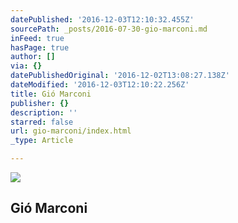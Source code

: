 ```yaml
---
datePublished: '2016-12-03T12:10:32.455Z'
sourcePath: _posts/2016-07-30-gio-marconi.md
inFeed: true
hasPage: true
author: []
via: {}
datePublishedOriginal: '2016-12-02T13:08:27.138Z'
dateModified: '2016-12-03T12:10:22.256Z'
title: Gió Marconi
publisher: {}
description: ''
starred: false
url: gio-marconi/index.html
_type: Article

---
```

<article style=""><img src="https://imgflo.herokuapp.com/graph/vahj1ThiexotieMo/f10b5e01dea2f94acdec34e952baf257/noop.jpeg?input=http%3A%2F%2Fwww.giomarconi.com%2Fimages%2Fexhibitions%2Fmarconi_full_fall_presents_kerstin_bratsch_(poliahus_cure)_image_20160507103728.jpeg" /><h1>Gió Marconi</h1></article>
